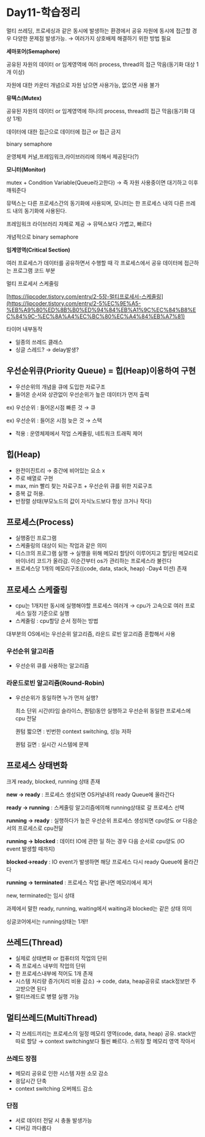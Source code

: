 # Day11-학습정리

멀티 쓰레딩, 프로세싱과 같은 동시에 발생하는 환경에서 공유 자원에 동시에 접근할 경우 다양한 문제점 발생가능. → 여러가지 상호배제 해결하기 위한 방법 필요

**세마포어(Semaphore)**

공유된 자원의 데이터 or 임계영역에 여러 process, thread의 접근 막음(동기화 대상 1개 이상)

자원에 대한 카운터 개념으로 자원 남으면 사용가능, 없으면 사용 불가

**뮤텍스(Mutex)**

공유된 자원의 데이터 or 임계영역에 하나의 process, thread의 접근 막음(동기화 대상 1개)

데이터에 대한 접근으로 데이터에 접근 or 접근 금지

binary semaphore

운영체제 커널,프레임워크,라이브러리에 의해서 제공된다(?)

**모니터(Monitor)**

mutex + Condition Variable(Queue라고한다) → 즉 자원 사용중이면 대기하고 이후 깨워준다

뮤텍스는 다른 프로세스간의 동기화에 사용되며, 모니터는 한 프로세스 내의 다른 쓰레드 내의 동기화에 사용된다.

프레임워크 라이브러리 자체로 제공 → 뮤텍스보다 가볍고, 빠르다

개념적으로 binary semaphore

**임계영역(Critical Section)**

여러 프로세스가 데이터를 공유하면서 수행할 때 각 프로세스에서 공유 데이터에 접근하는 프로그램 코드 부분

멀티 프로세서 스케줄링

[https://lipcoder.tistory.com/entry/2-5장-멀티프로세서-스케줄링](https://lipcoder.tistory.com/entry/2-5%EC%9E%A5-%EB%A9%80%ED%8B%B0%ED%94%84%EB%A1%9C%EC%84%B8%EC%84%9C-%EC%8A%A4%EC%BC%80%EC%A4%84%EB%A7%81)

타이머 내부동작

- 일종의 쓰레드 클래스
- 싱글 스레드? → delay발생?

## **우선순위큐(Priority Queue) = 힙(Heap)이용하여 구현**

- 우선순위의 개념을 큐에 도입한 자료구조
- 들어온 순서와 상관없이 우선순위가 높은 데이터가 먼저 출력

ex) 우선순위 : 들어온시점 빠른 것 → 큐

ex) 우선순위 : 들어온 시점 늦은 것 → 스택

- 적용 : 운영체제에서 작업 스케쥴링, 네트워크 트래픽 제어

## **힙(Heap)**

- 완전이진트리 → 중간에 비어있는 요소 x
- 주로 배열로 구현
- max, min 빨리 찾는 자료구조 + 우선순위 큐를 위한 지료구조
- 중복 값 허용.
- 반정렬 상태(부모노드의 값이 자식노드보다 항상 크거나 작다)

## **프로세스(Process)**

- 실행중인 프로그램
- 스케줄링의 대상이 되는 작업과 같은 의미
- 디스크의 프로그램 실행 → 실행을 위해 메모리 할당이 이루어지고 할당된 메모리로 바이너리 코드가 올라감. 이순간부터 os가 관리하는 프로세스라 불린다
- 프로세스당 1개의 메모리구조((code, data, stack, heap) -Day4 미션) 존재

## **프로세스 스케줄링**

- cpu는 1개지만 동시에 실행해야할 프로세스 여러개 → cpu가 고속으로 여러 프로세스 일정 기준으로 실행
- 스케줄링 : cpu할당 순서 정하는 방법

대부분의 OS에서는 우선순위 알고리즘, 라운드 로빈 알고리즘 혼합해서 사용

### **우선순위 알고리즘**

- 우선순위 큐를 사용하는 알고리즘

### **라운드로빈 알고리즘(Round-Robin)**

- 우선순위가 동일하면 누가 먼저 실행?

    최소 단위 시간(타임 슬라이스, 퀀텀)동안 실행하고 우선순위 동일한 프로세스에  cpu 전달

    퀀텀 짧으면 : 빈번한 context switching, 성능 저하

    퀀텀 길면 : 실시간 시스템에 문제

## **프로세스 상태변화**

크게 ready, blocked, running 상태 존재

**new → ready** : 프로세스 생성되면 OS커널내의 ready Queue에 올라간다

**ready → running** : 스케줄링 알고리즘에의해 running상태로 갈 프로세스 선택

**running → ready** : 실행하다가 높은 우선순위 프로세스 생성되면 cpu양도 or 다음순서의 프로세스로 cpu전달

**running → blocked** : 데이터 IO에 관한 일 하는 경우 다음 순서로 cpu양도 (IO event 발생할 때까지)

**blocked→ready** : IO event가 발생하면 해당 프로세스 다시 ready Queue에 올라간다

**running → terminated** : 프로세스 작업 끝나면 메모리에서 제거

new, terminated는 임시 상태

과제에서 말한 ready, running, waiting에서 waiting과 blocked는 같은 상태 의미

싱글코어에서는 running상태는 1개!!

## **쓰레드(Thread)**

- 실제로 상태변화 or 컴퓨터의 작업의 단위
- 즉 프로세스 내부의 작업의 단위
- 한 프로세스내부에 적어도 1개 존재
- 시스템 처리량 증가(처리 비용 감소) → code, data, heap공유로 stack정보만 주고받으면 된다
- 멀티쓰레드로 병렬 실행 가능

## **멀티쓰레드(MultiThread)**

- 각 쓰레드끼리는 프로세스의 일정 메모리 영역(code, data, heap) 공유. stack만 따로 할당 → context switching보다 훨씬 빠르다. 스위칭 할 메모리 영역 작아서

### **쓰레드 장점**

- 메모리 공유로 인한 시스템 자원 소모 감소
- 응답시간 단축
- context switching 오버헤드 감소

### 단점

- 서로 데이터 전달 시 충돌 발생가능
- 디버깅 까다롭다